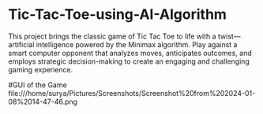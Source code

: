 # Tic-Tac-Toe-using-AI-Algorithm
This project brings the classic game of Tic Tac Toe to life with a twist—artificial intelligence powered by the Minimax algorithm. Play against a smart computer opponent that analyzes moves, anticipates outcomes, and employs strategic decision-making to create an engaging and challenging gaming experience.

#GUI of the Game
file:///home/surya/Pictures/Screenshots/Screenshot%20from%202024-01-08%2014-47-46.png
